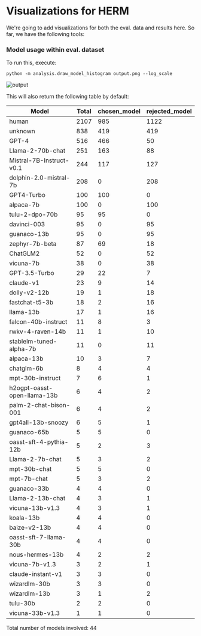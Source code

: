 # Visualizations for HERM

We're going to add visualizations for both the eval. data and results here.
So far, we have the following tools:

### Model usage within eval. dataset
To run this, execute:
```
python -m analysis.draw_model_histogram output.png --log_scale
```
![output](https://github.com/allenai/herm/assets/10695622/e5aa4c0f-83de-4997-8307-f49c22456671)

This will also return the following table by default:

| Model | Total | chosen_model | rejected_model |
| --- | --- | --- | --- |
| human | 2107 | 985 | 1122 |
| unknown | 838 | 419 | 419 |
| GPT-4 | 516 | 466 | 50 |
| Llama-2-70b-chat | 251 | 163 | 88 |
| Mistral-7B-Instruct-v0.1 | 244 | 117 | 127 |
| dolphin-2.0-mistral-7b | 208 | 0 | 208 |
| GPT4-Turbo | 100 | 100 | 0 |
| alpaca-7b | 100 | 0 | 100 |
| tulu-2-dpo-70b | 95 | 95 | 0 |
| davinci-003 | 95 | 0 | 95 |
| guanaco-13b | 95 | 0 | 95 |
| zephyr-7b-beta | 87 | 69 | 18 |
| ChatGLM2 | 52 | 0 | 52 |
| vicuna-7b | 38 | 0 | 38 |
| GPT-3.5-Turbo | 29 | 22 | 7 |
| claude-v1 | 23 | 9 | 14 |
| dolly-v2-12b | 19 | 1 | 18 |
| fastchat-t5-3b | 18 | 2 | 16 |
| llama-13b | 17 | 1 | 16 |
| falcon-40b-instruct | 11 | 8 | 3 |
| rwkv-4-raven-14b | 11 | 1 | 10 |
| stablelm-tuned-alpha-7b | 11 | 0 | 11 |
| alpaca-13b | 10 | 3 | 7 |
| chatglm-6b | 8 | 4 | 4 |
| mpt-30b-instruct | 7 | 6 | 1 |
| h2ogpt-oasst-open-llama-13b | 6 | 4 | 2 |
| palm-2-chat-bison-001 | 6 | 4 | 2 |
| gpt4all-13b-snoozy | 6 | 5 | 1 |
| guanaco-65b | 5 | 5 | 0 |
| oasst-sft-4-pythia-12b | 5 | 2 | 3 |
| Llama-2-7b-chat | 5 | 3 | 2 |
| mpt-30b-chat | 5 | 5 | 0 |
| mpt-7b-chat | 5 | 3 | 2 |
| guanaco-33b | 4 | 4 | 0 |
| Llama-2-13b-chat | 4 | 3 | 1 |
| vicuna-13b-v1.3 | 4 | 3 | 1 |
| koala-13b | 4 | 4 | 0 |
| baize-v2-13b | 4 | 4 | 0 |
| oasst-sft-7-llama-30b | 4 | 4 | 0 |
| nous-hermes-13b | 4 | 2 | 2 |
| vicuna-7b-v1.3 | 3 | 2 | 1 |
| claude-instant-v1 | 3 | 3 | 0 |
| wizardlm-30b | 3 | 3 | 0 |
| wizardlm-13b | 3 | 1 | 2 |
| tulu-30b | 2 | 2 | 0 |
| vicuna-33b-v1.3 | 1 | 1 | 0 |

Total number of models involved: 44